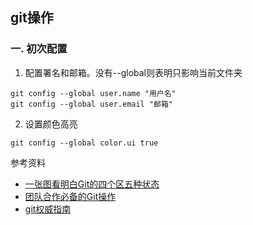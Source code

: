 ## git操作

### 一. 初次配置
1. 配置署名和邮箱。没有--global则表明只影响当前文件夹
```
git config --global user.name "用户名"
git config --global user.email "邮箱"
```


2. 设置颜色高亮
```
git config --global color.ui true
```


参考资料
- [一张图看明白Git的四个区五种状态](https://geektutu.com/post/git-four-areas-five-states.html)
- [团队合作必备的Git操作](https://segmentfault.com/a/1190000015676846)
- [git权威指南](https://git-scm.com/book/zh/v2)